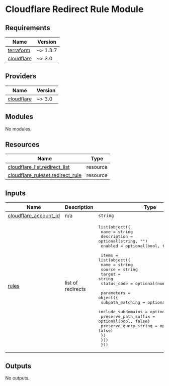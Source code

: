 # Cloudflare Redirect Rule Module

<!-- BEGINNING OF PRE-COMMIT-TERRAFORM DOCS HOOK -->
## Requirements

| Name | Version |
|------|---------|
| <a name="requirement_terraform"></a> [terraform](#requirement\_terraform) | ~> 1.3.7 |
| <a name="requirement_cloudflare"></a> [cloudflare](#requirement\_cloudflare) | ~> 3.0 |

## Providers

| Name | Version |
|------|---------|
| <a name="provider_cloudflare"></a> [cloudflare](#provider\_cloudflare) | ~> 3.0 |

## Modules

No modules.

## Resources

| Name | Type |
|------|------|
| [cloudflare_list.redirect_list](https://registry.terraform.io/providers/cloudflare/cloudflare/latest/docs/resources/list) | resource |
| [cloudflare_ruleset.redirect_rule](https://registry.terraform.io/providers/cloudflare/cloudflare/latest/docs/resources/ruleset) | resource |

## Inputs

| Name | Description | Type | Default | Required |
|------|-------------|------|---------|:--------:|
| <a name="input_cloudflare_account_id"></a> [cloudflare\_account\_id](#input\_cloudflare\_account\_id) | n/a | `string` | n/a | yes |
| <a name="input_rules"></a> [rules](#input\_rules) | list of redirects | <pre>list(object({<br>    name        = string<br>    description = optional(string, "")<br>    enabled     = optional(bool, true)<br><br>    items = list(object({<br>      name        = string<br>      source      = string<br>      target      = string<br>      status_code = optional(number, 301)<br><br>      parameters = object({<br>        subpath_matching      = optional(bool, false)<br>        include_subdomains    = optional(bool, false)<br>        preserve_path_suffix  = optional(bool, false)<br>        preserve_query_string = optional(bool, false)<br>      })<br>    }))<br>  }))</pre> | n/a | yes |

## Outputs

No outputs.
<!-- END OF PRE-COMMIT-TERRAFORM DOCS HOOK -->
